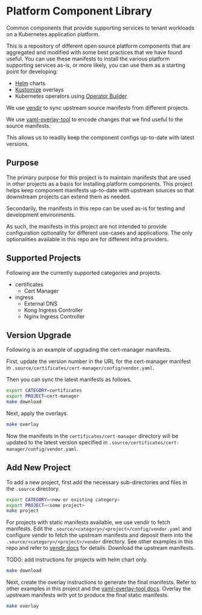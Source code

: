 # Platform Component Library

Common components that provide supporting services to tenant workloads on a
Kubernetes application platform.

This is a repository of different open source platform components that are
aggregated and modified with some best practices that we have found useful.
You can use these manifests to install the various platform supporting services
as-is, or more likely, you can use them as a starting point for developing:
* [Helm](https://github.com/helm/helm) charts
* [Kustomize](https://github.com/kubernetes-sigs/kustomize) overlays
* Kubernetes operators using [Operator
  Builder](https://github.com/nukleros/operator-builder)

We use [vendir](https://github.com/vmware-tanzu/carvel-vendir) to sync upstream
source manifests from different projects.

We use
[yaml-overlay-tool](https://github.com/vmware-tanzu-labs/yaml-overlay-tool) to
encode changes that we find useful to the source manifests.

This allows us to readily keep the component configs up-to-date with latest
versions.

## Purpose

The primary purpose for this project is to maintain manifests that are used in
other projects as a basis for installing platform components.  This project helps
keep component manifests up-to-date with upstream sources so that downstream
projects can extend them as needed.

Secondarily, the manifests in this repo can be used as-is for testing and
development environments.

As such, the manifests in this project are not intended to provide configuration
optionality for different use-cases and applications.  The only optionalities
available in this repo are for different infra providers.

## Supported Projects

Following are the currently supported categories and projects.

* certificates
    * Cert Manager
* ingress
    * External DNS
    * Kong Ingress Controller
    * Nginx Ingress Controller

## Version Upgrade

Following is an example of upgrading the cert-manager manifests.

First, update the version number in the URL for the cert-manager manifest in
`.source/certificates/cert-manager/config/vendor.yaml`.

Then you can sync the latest manifests as follows.

```bash
export CATEGORY=certificates
export PROJECT=cert-manager
make download
```

Next, apply the overlays.

```bash
make overlay
```

Now the manifests in the `certificates/cert-manager` directory will be updated
to the latest version specified in `.source/certificates/cert-manager/config/vendor.yaml`.

## Add New Project

To add a new project, first add the necessary sub-directories and files in the
`.source` directory.

```bash
export CATEGORY=<new or existing category>
export PROJECT=<some project>
make project
```

For projects with static manifests available, we use vendir to fetch manifests.
Edit the `.source/<category>/<project>/config/vendor.yaml` and configure
vendir to fetch the upstream manifests and deposit them into the
`.source/<category>/<project>/vendor` directory.  See other examples in this repo
and refer to [vendir docs](https://carvel.dev/vendir/docs/v0.30.0/) for details.
Download the upstream manifests.

TODO: add instructions for projects with helm chart only.

```bash
make download
```

Next, create the overlay instructions to generate the final manifests.  Refer to
other examples in this project and the [yaml-overlay-tool
docs](https://docs.yaml-overlay-tool.io/).  Overlay the upstream manifests with
yot to produce the final static manifests.

```bash
make overlay
```

